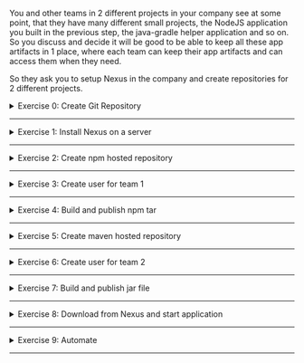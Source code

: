 You and other teams in 2 different projects in your company see at some point, that they have many different small projects, the NodeJS application you built in the previous step, the java-gradle helper application and so on. So you discuss and decide it will be good to be able to keep all these app artifacts in 1 place, where each team can keep their app artifacts and can access them when they need.

So they ask you to setup Nexus in the company and create repositories for 2 different projects.

<details>
<summary>Exercise 0: Create Git Repository</summary>
<br />

**Tasks:**

Create a git repository for the module exercises on GitHub.

**Steps to solve the tasks:**

```sh
# create a local repository and commit its content
mkdir devops-bootcamp-06-artifact-repository
cd devops-bootcamp-06-artifact-repository
touch README.md
touch Notes.md
touch Exercises.md
git init 
git add .
git commit -m "Initial commit"

# create git repository on GitHub and push your newly created local repository to it
git remote add origin git@github.com:fsiegrist/devops-bootcamp-06-artifact-repository.git
# rename master branch to main if necessary (default on GitHub)
git branch -M main
# push your newly created local repository to it
git push -u origin main
```

</details>

******

<details>
<summary>Exercise 1: Install Nexus on a server</summary>
<br />

**Tasks:**

If you already followed the demo in the Nexus module for installing Nexus, then you can use that one. If not, you can watch the module demo video to install Nexus. 

**Steps to solve the tasks:**

Login to your account on [DigitalOcean](https://cloud.digitalocean.com/login) and create a new Droplet having at least 4GB RAM (better 8GB). Create a firewall rule opening the ports 22 for SSH.

SSH into the server:
- copy the Droplet's IP address
- execute `ssh root@<droplet-ip-address>`

Install Java Version 8 (needed for Nexus):
- `apt update`
- `apt install openjdk-8-jre-headless`

Download and unpack the latest Nexus version into the /opt folder:
- `cd /opt`
- `wget https://download.sonatype.com/nexus/3/latest-unix.tar.gz`
- `tar -zxvf latest-unix.tar.gz` => two folders nexus-3.46.0-01 and sonatype-work

Create a nexus user to be used to run the nexus application:
- `adduser nexus`

Change the privileges for the unpacked folders (nexus user needs to access both):
- `chown -R nexus:nexus nexus-3.46.0-01`
- `chown -R nexus:nexus sonatype-work`

Configure Nexus to run with the nexus user we just created:
- Add `run_as_user="nexus"` to the file `nexus-3.46.0-01/bin/nexus.rc` using vim

Switch to the nexus user and start Nexus:
- `su - nexus`
- `/opt/nexus-3.46.0-01/bin/nexus start`

Check the port on which Nexus is running:
- `ps aux | nexus` shows the PID
- `netstat -tlnp` shows that the process with the nexus PID is listening on port 8081

So go to the DigitalOcean admin webpage and add a firewall rule opening the port 8081 for all IP addresses.

Open Nexus in your browser via `http://<droplet-ip-address>:8081`.

</details>

******

<details>
<summary>Exercise 2: Create npm hosted repository</summary>
<br />

**Tasks:**

For a Node application you:
- create a new npm hosted repository with a new blob store

**Steps to solve the tasks:**

Open Nexus in your browser via `http://<droplet-ip-address>:8081` and login as admin user.

Create a new blob store:
- Go to Settings > Repository > Blob Stores
- Press the blue 'Create Blob Store' button
- Choose type 'File'; enter a name for the new blob store (e.g. devops-bootcamp); press the 'Save' button

Create a new npm hosted repository:
- Go to Settings > Repository > Repositories and press the 'Create repository' button
- Select the type/recipe 'npm (hosted)'
- Enter a name for the new repository (e.g. npm)
- Select the blob store created before ('devops-bootcamp')
- Leave all other form fields unchanged and press the blue 'Create repository' button

</details>

******

<details>
<summary>Exercise 3: Create user for team 1</summary>
<br />

**Tasks:**

- You create Nexus user for the project 1 team to have access to this npm repository

**Steps to solve the tasks:**

Open Nexus in your browser via `http://<droplet-ip-address>:8081` and login as admin user.

Create a new user:
- Go to Settings > Security > Users
- Press the 'Create local user' button
- Enter an ID (e.g. project-1); fill in all other mandatory form fields; select the status 'Active'; assign the role 'nx-anonymous'
- Press the blue 'Create local user' button

Create a new role:
- Go to Settings > Security > Roles and press the 'Create Role' button
- Choose the type 'Nexus role'; enter an id (e.g. nx-npm) and a name;
- Select the privilege 'nx-repository-view-npm-*-*'
- Press the 'Save' button

Assign the new role to the new user:
- Go back to Settings > Security > Users and select the new project-1 user
- Move the new role 'nx-npm' to the granted roles and remove the previously assigned role 'nx-anonymous'
- Press the 'Save' button

</details>

******

<details>
<summary>Exercise 4: Build and publish npm tar</summary>
<br />

**Tasks:**

You want to test that the project 1 user has correct access configured. So you:
- build and publish a nodejs tar package to the npm repo

Use: Node application from Cloud & IaaS Basics exercises

Hint:

```sh
# for publishing project tar file 
npm publish --registry={npm-repo-url-in-nexus} {package-name}
```

**Steps to solve the tasks:**

Open Nexus in your browser via `http://<droplet-ip-address>:8081` and login as admin user.

To enable the npm publish feature, an additional realm has to be added. Go to Settings > Security > Realms, add the 'npm Bearer Token Realm' and save the changes.

Switch to your local machine and create a file ~/.npmrc with the following content:
```sh
registry=http://<droplet-ip-address>:8081/repository/npm/
auth-type=legacy
```

Open a terminal and execute the following commands:

```sh
# switch to the directory of the node app in module 5
cd [/path/to/devops/bootcamp/module-5/git/repo]/app

# create the tar file to be pushed to the Nexus npm repository
npm install
npm pack

# login to your Nexus npm repository (registry)
npm login # enter username (project-1) and password (xxxxx) of the new user

# publish the tar file to the Nexus repository
npm publish bootcamp-node-project-1.0.0.tgz

# logout
npm logout
```

</details>

******

<details>
<summary>Exercise 5: Create maven hosted repository</summary>
<br />

**Tasks:**

For a Java application you:
- create a new maven hosted repository

**Steps to solve the tasks:**

Open Nexus in your browser via `http://<droplet-ip-address>:8081` and login as admin user.

Create a new maven hosted repository:
- Go to Settings > Repository > Repositories and press the 'Create repository' button
- Select the type/recipe 'maven2 (hosted)'
- Enter a name for the new repository (e.g. maven-repo)
- Select version policy 'Snapshot'
- Select the blob store created in exercise 2 ('devops-bootcamp')
- Leave all other form fields unchanged and press the blue 'Create repository' button

</details>

******

<details>
<summary>Exercise 6: Create user for team 2</summary>
<br />

**Tasks:**

- You create a Nexus user for project 2 team to have access to this maven repository.

**Steps to solve the tasks:**

Open Nexus in your browser via `http://<droplet-ip-address>:8081` and login as admin user.

Create a new user:
- Go to Settings > Security > Users
- Press the 'Create local user' button
- Enter an ID (e.g. project-2); fill in all other mandatory form fields; select the status 'Active'; assign the role 'nx-anonymous'
- Press the blue 'Create local user' button

Create a new role:
- Go to Settings > Security > Roles and press the 'Create Role' button
- Choose the type 'Nexus role'; enter an id (e.g. nx-maven-repo) and a name;
- Select the privilege 'nx-repository-view-maven2-*-*'
- Press the 'Save' button

Assign the new role to the new user:
- Go back to Settings > Security > Users and select the new project-2 user
- Move the new role 'nx-maven-repo' to the granted roles and remove the previously assigned role 'nx-anonymous'
- Press the 'Save' button

</details>

******

<details>
<summary>Exercise 7: Build and publish jar file</summary>
<br />

**Tasks:**

You want to test that the project 2 user has the correct access configured and also upload the first version. So:
- build and publish the jar file to the new repository using the team 2 user.

_Use: Java-Gradle application from Build Tools exercises_

**Steps to solve the tasks:**

Open a terminal on your local machine and execute the following commands:

```sh
# switch to the directory of the java gradle app in module 4
cd [/path/to/devops/bootcamp/module-4/git/repo]/app

# open the file build.gradle and adjust it as described below
vim build.gradle
# 1. add `id 'maven-publish'` to the plugins block
# 2. append the following publishing block at the end of the file:
    publishing {
        publications {
            mavenJava(MavenPublication) {
                artifact("build/libs/bootcamp-java-project-$version" + ".jar") {
                    extension 'jar'
                }
            }
        }
        repositories {
            maven {
                name 'nexus'
                url = 'http://139.59.136.189:8081/repository/maven-repo/'
                allowInsecureProtocol = true
                credentials {
                    username project.repoUser
                    password project.repoPassword
                }
            }
        }
    }

# create a file ./gradle.properties and add the credentials for the project-2 user:
touch ./gradle.properties
echo 'repoUser=project-2' > gradle.properties
echo 'repoPassword=xxxx' >> gradle.properties

# change the gradle version to 7.6 (otherwise the maven-publish plugin does not work together with java version 17 installed on the local machine)
vim gradle/wrapper/gradle-wrapper.properties # replace gradle-7.0-bin.zip with gradle-7.6-bin.zip

# build the jar file to be pushed to the Nexus maven repository
./gradlew build

# publish the jar file in the build/libs directory to the Nexus maven repository
./gradlew publish
```

</details>

******

<details>
<summary>Exercise 8: Download from Nexus and start application</summary>
<br />

**Tasks:**

- Create new user for droplet server that has access to both repositories
- On a digital ocean droplet, using Nexus Rest API, fetch the download URL info for the latest NodeJS app artifact
- Execute a command to fetch the latest artifact itself with the download URL
- Untar it and run on the server!

Hint:

```sh
# fetch download URL with curl
curl -u {user}:{password} -X GET 'http://{nexus-ip}:8081/service/rest/v1/components?repository={node-repo}&sort=version'
```

**Steps to solve the tasks:**

</details>

******

<details>
<summary>Exercise 9: Automate</summary>
<br />

**Tasks:**

You decide to automate the fetching from Nexus and starting the application. So you:
- Write a script that fetches the latest version from npm repository. Untar it and run on the server!
- Execute the script on the droplet

Hint:

```sh
# save the artifact details in a json file
curl -u {user}:{password} -X GET 'http://{nexus-ip}:8081/service/rest/v1/components?repository={node-repo}&sort=version' | jq "." > artifact.json

# grab the download url from the saved artifact details using 'jq' json processor tool
artifactDownloadUrl=$(jq '.items[].assets[].downloadUrl' artifact.json --raw-output)

# fetch the artifact with the extracted download url using 'wget' tool
wget --http-user={user} --http-password={password} $artifactDownloadUrl
```

**Steps to solve the tasks:**

</details>

******
